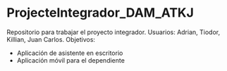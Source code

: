 # ProjecteIntegrador_DAM_ATKJ
Repositorio para trabajar el proyecto integrador.
Usuarios: Adrian, Tiodor, Killian, Juan Carlos.
Objetivos: 
 - Aplicación de asistente en escritorio
 - Aplicación móvil para el dependiente
